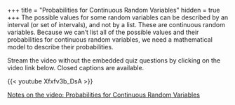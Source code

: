 +++
title = "Probabilities for Continuous Random Variables"
hidden = true
+++
The possible values for some random variables can be described by an interval (or set of intervals), and not by a list. These are continuous random variables. Because we can’t list all of the possible values and their probabilities for continuous random variables, we need a mathematical model to describe their probabilities.

Stream the video without the embedded quiz questions by clicking on the video link below. Closed captions are available.

{{< youtube Xfxfv3b_DsA >}}

[Notes on the video: Probabilities for Continuous Random Variables](../5-9-Probabilities-for-Continuous-Random-Variables.pdf)